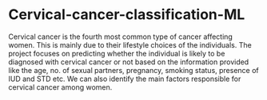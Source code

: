 # Cervical-cancer-classification-ML

Cervical cancer is the fourth most common type of cancer affecting women.
This is mainly due to their lifestyle choices of the individuals. The project
focuses on predicting whether the individual is likely to be diagnosed with
cervical cancer or not based on the information provided like the age, no. of
sexual partners, pregnancy, smoking status, presence of IUD and STD etc. We
can also identify the main factors responsible for cervical cancer among
women.
